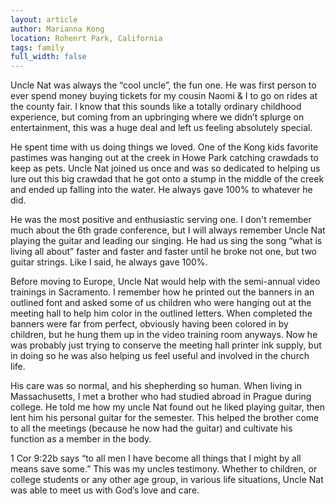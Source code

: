 ```yaml
---
layout: article
author: Marianna Kong
location: Rohenrt Park, California
tags: family
full_width: false
---
```

Uncle Nat was always the “cool uncle”, the fun one. He was first person to ever spend money buying tickets for my cousin Naomi & I to go on rides at the county fair. I know that this sounds like a totally ordinary childhood experience, but coming from an upbringing where we didn’t splurge on entertainment, this was a huge deal and left us feeling absolutely special.

He spent time with us doing things we loved. One of the Kong kids favorite pastimes was hanging out at the creek in Howe Park catching crawdads to keep as pets. Uncle Nat joined us once and was so dedicated to helping us lure out this big crawdad that he got onto a stump in the middle of the creek and ended up falling into the water. He always gave 100% to whatever he did.

He was the most positive and enthusiastic serving one. I don't remember much about the 6th grade conference, but I will always remember Uncle Nat playing the guitar and leading our singing. He had us sing the song “what is living all about” faster and faster and faster until he broke not one, but two guitar strings. Like I said, he always gave 100%.

Before moving to Europe, Uncle Nat would help with the semi-annual video trainings in Sacramento. I remember how he printed out the banners in an outlined font and asked some of us children who were hanging out at the meeting hall to help him color in the outlined letters. When completed the banners were far from perfect, obviously having been colored in by children, but he hung them up in the video training room anyways. Now he was probably just trying to conserve the meeting hall printer ink supply, but in doing so he was also helping us feel useful and involved in the church life.

His care was so normal, and his shepherding so human. When living in Massachusetts, I met a brother who had studied abroad in Prague during college. He told me how my uncle Nat found out he liked playing guitar, then lent him his personal guitar for the semester. This helped the brother come to all the meetings (because he now had the guitar) and cultivate his function as a member in the body.

1 Cor 9:22b says “to all men I have become all things that I might by all means save some.” This was my uncles testimony. Whether to children, or college students or any other age group, in various life situations, Uncle Nat was able to meet us with God’s love and care.
